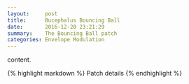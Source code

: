 ```yaml
---
layout:     post
title:      Bucephalus Bouncing Ball
date:       2016-12-20 23:21:29
summary:    The Bouncing Ball patch
categories: Envelope Modulation
---
```


content.

{% highlight markdown %}
Patch details
{% endhighlight %}


